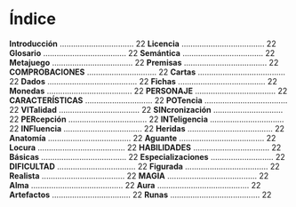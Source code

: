 
Índice
========

**Introducción** ................................. 22
**Licencia** ..................................... 22
**Glosario** ..................................... 22
**Semántica** .................................... 22
**Metajuego** .................................... 22
**Premisas** ..................................... 22
**COMPROBACIONES** ............................... 22
**Cartas** ....................................... 22
**Dados** ........................................ 22
**Fichas** ....................................... 22
**Monedas** ...................................... 22
**PERSONAJE** .................................... 22
**CARACTERÍSTICAS** .............................. 22
**POTencia** ..................................... 22
**VITalidad** .................................... 22
**SINcronización** ............................... 22
**PERcepción** ................................... 22
**INTeligencia** ................................. 22
**INFluencia** ................................... 22
**Heridas** ...................................... 22
**Anatomía** ..................................... 22
**Aguante** ...................................... 22
**Locura** ....................................... 22
**HABILIDADES** .................................. 22
**Básicas** ...................................... 22
**Especializaciones** ............................ 22
**DIFICULTAD** ................................... 22
**Figurada** ..................................... 22
**Realista** ..................................... 22
**MAGIA** ........................................ 22
**Alma** ......................................... 22
**Aura** ......................................... 22
**Artefactos** ................................... 22
**Runas** ........................................ 22

<span data-index="off" data-font="monospace"></span>